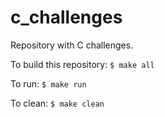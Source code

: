 # c_challenges
Repository with C challenges.

To build this repository:
``
$ make all
``

To run:
``
$ make run
``

To clean:
``
$ make clean
``

